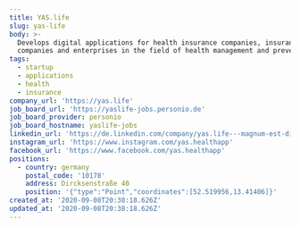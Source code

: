 ```yaml
---
title: YAS.life
slug: yas-life
body: >-
  Develops digital applications for health insurance companies, insurance
  companies and enterprises in the field of health management and prevention
tags:
  - startup
  - applications
  - health
  - insurance
company_url: 'https://yas.life'
job_board_url: 'https://yaslife-jobs.personio.de'
job_board_provider: personio
job_board_hostname: yaslife-jobs
linkedin_url: 'https://de.linkedin.com/company/yas.life---magnum-est-digital-health-gmbh'
instagram_url: 'https://www.instagram.com/yas.healthapp'
facebook_url: 'https://www.facebook.com/yas.healthapp'
positions:
  - country: germany
    postal_code: '10178'
    address: Dircksenstraße 40
    position: '{"type":"Point","coordinates":[52.519956,13.41406]}'
created_at: '2020-09-08T20:38:18.626Z'
updated_at: '2020-09-08T20:38:18.626Z'
---
```


